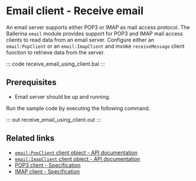 # Email client - Receive email

An email server supports either POP3 or IMAP as mail access protocol. The Ballerina `email` module provides support for POP3 and IMAP mail access clients to read data from an email server. Configure either an `email:PopClient` or an `email:ImapClient` and invoke `receiveMessage` client function to retrieve data from the server. 

::: code receive_email_using_client.bal :::

## Prerequisites
- Email server should be up and running.

Run the sample code by executing the following command.

::: out receive_email_using_client.out :::

## Related links
- [`email:PopClient` client object - API documentation](https://lib.ballerina.io/ballerina/email/latest/clients/PopClient)
- [`email:ImapClient` client object - API documentation](https://lib.ballerina.io/ballerina/email/latest/clients/ImapClient)
- [POP3 client - Specification](https://ballerina.io/spec/email/#32-pop3-client)
- [IMAP client - Specification](https://ballerina.io/spec/email/#33-imap-client)
